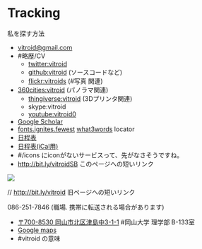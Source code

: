 # Tracking

私を探す方法


  * vitroid@gmail.com
* #略歴/CV 
  * [twitter:vitroid](http://twitter.com/vitroid)
  * [github:vitroid](https://github.com/vitroid) (ソースコードなど)
  * [flickr:vitroids](http://flickr.com/photos/vitroids) (#写真 関連)
* [360cities:vitroid](http://www.360cities.net/profile/vitroid) (パノラマ関連)
  * [thingiverse:vitroid](http://www.thingiverse.com/vitroid) (3Dプリンタ関連)
  * skype:vitroid
  * [youtube:vitroid0](https://www.youtube.com/user/vitroid0/videos?sort=dd&shelf_id=1&view=0)
* [Google Scholar](https://scholar.google.com/citations?user=NBbReDMAAAAJ)
* [fonts.ignites.fewest](https://map.what3words.com/fonts.ignites.fewest)   [what3words](http://what3words.com) locator
* [日程表](http://www.google.com/calendar/embed?src=fq08mvlibruu794socp3acnfsg%40group.calendar.google.com&ctz=Asia/Tokyo)
* [日程表(iCal用)](http://www.google.com/calendar/ical/fq08mvlibruu794socp3acnfsg%40group.calendar.google.com/public/basic.ics)
* #/icons にiconがないサービスって、先がなさそうですね。
* http://bit.ly/vitroidSB このページへの短いリンク 

![](https://i.gyazo.com/f7f7b64a713e708a68760f619041e3d0.png)

// http://bit.ly/vitroid 旧ページへの短いリンク


086-251-7846 (職場. 携帯に転送される場合があります)
* [〒700-8530 岡山市北区津島中3-1-1](https://map.what3words.com/fonts.ignites.fewest) #岡山大学 理学部 B-133室
* [Google maps](https://www.google.com/maps?q=34.688156,133.920557)
* #vitroid の意味





